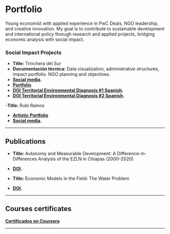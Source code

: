 # Portfolio
Young economist with applied experience in PwC Deals, NGO leadership, and creative innovation. My goal is to contribute to sustainable development and international policy through research and applied projects, bridging economic analysis with social impact.

### Social Impact Projects
- **Title:** Trinchera del Sur
- **Documentación técnica:** Data visualization, administrative structures, impact portfolio. NGO planning and objectives.
- **[Social media](https://www.instagram.com/trinchera_del_sur/).**
- **[Portfolio](https://exciting-krypton-185.notion.site/Trinchera-del-Sur-1f9ac9b536b98111b6e1df8876bfcb65?pvs=73)**
- **[DOI Territorial Environmental Diagnosis #1 Spanish](https://doi.org/10.5281/zenodo.16771737).**
- **[DOI Territorial Environmental Diagnosis #2 Spanish](https://doi.org/10.5281/zenodo.17066345).**

-**Title:** Rubi Ramos

 - **[Artistic Portfolio](https://www.behance.net/grecia_rubi_ramos)**
 - **[Social media](https://www.instagram.com/rr.chaos/).**

---

##  Publications
- **Title:** Autonomy and Measurable Development: A Difference-in-Differences Analysis of the EZLN in Chiapas (2000–2020)
- **[DOI](https://doi.org/10.5281/zenodo.15616981).**

- **Title:** Economic Models in the Field: The Water Problem
- **[DOI](https://doi.org/10.5281/zenodo.17087076).**

---


## Courses certificates

 **[Certificados en Coursera](https://www.coursera.org/user/399593e29fee8d0dc401f073f681cb1a)**

---


